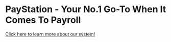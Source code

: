 <h1>PayStation - Your No.1 Go-To When It Comes To Payroll</h1>
<a href="google.com">Click here to learn more about our system!</a>

